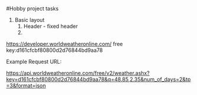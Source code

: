 #Hobby project tasks

1. Basic layout
	1. Header - fixed header
	1. 
	
https://developer.worldweatheronline.com/
free key:d161cfcbf80800d2d76844bd9aa78

Example Request URL:

https://api.worldweatheronline.com/free/v2/weather.ashx?key=d161cfcbf80800d2d76844bd9aa78&q=48.85,2.35&num_of_days=2&tp=3&format=json
